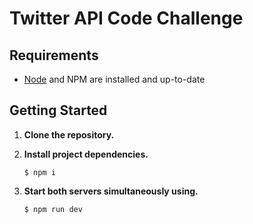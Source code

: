 <h1>Twitter API Code Challenge</h1>

## Requirements
- [Node](https://nodejs.org/en/download/) and NPM are installed and up-to-date


## Getting Started
1. **Clone the repository.**
1. **Install project dependencies.**
    
    ```
    $ npm i
    ```
    
1. **Start both servers simultaneously using.**
    
    ```
    $ npm run dev
    ```
